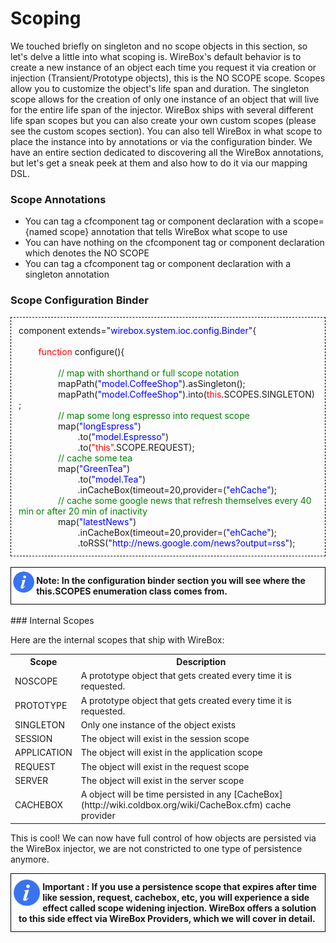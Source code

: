 # Scoping

We touched briefly on singleton and no scope objects in this section, so let's delve a little into what scoping is. WireBox's default behavior is to create a new instance of an object each time you request it via creation or injection (Transient/Prototype objects), this is the NO SCOPE scope. Scopes allow you to customize the object's life span and duration. The singleton scope allows for the creation of only one instance of an object that will live for the entire life span of the injector. WireBox ships with several different life span scopes but you can also create your own custom scopes (please see the custom scopes section). You can also tell WireBox in what scope to place the instance into by annotations or via the configuration binder. We have an entire section dedicated to discovering all the WireBox annotations, but let's get a sneak peek at them and also how to do it via our mapping DSL.

### Scope Annotations

* You can tag a cfcomponent tag or component declaration with a scope={named scope} annotation that tells WireBox what scope to use
* You can have nothing on the cfcomponent tag or component declaration which denotes the NO SCOPE
* You can tag a cfcomponent tag or component declaration with a singleton annotation


### Scope Configuration Binder

<div style="border: 1px dashed black">
<p style="margin:12px">component extends=<span style="color:blue">"wirebox.system.ioc.config.Binder"</span>{<br><br>&nbsp;&nbsp;&nbsp;&nbsp;&nbsp;&nbsp;&nbsp;&nbsp;<span style="color:red">function</span> configure(){<br><br>&nbsp;&nbsp;&nbsp;&nbsp;&nbsp;&nbsp;&nbsp;&nbsp;&nbsp;&nbsp;&nbsp;&nbsp;&nbsp;&nbsp;&nbsp;&nbsp;<span style="color:green">// map with shorthand or full scope notation</span><br>&nbsp;&nbsp;&nbsp;&nbsp;&nbsp;&nbsp;&nbsp;&nbsp;&nbsp;&nbsp;&nbsp;&nbsp;&nbsp;&nbsp;&nbsp;&nbsp;mapPath(<span style="color:blue">"model.CoffeeShop"</span>).asSingleton();<br>&nbsp;&nbsp;&nbsp;&nbsp;&nbsp;&nbsp;&nbsp;&nbsp;&nbsp;&nbsp;&nbsp;&nbsp;&nbsp;&nbsp;&nbsp;&nbsp;mapPath(<span style="color:blue">"model.CoffeeShop"</span>).into(<span style="color:red">this</span>.SCOPES.SINGLETON);<br>&nbsp;&nbsp;&nbsp;&nbsp;&nbsp;&nbsp;&nbsp;&nbsp;&nbsp;&nbsp;&nbsp;&nbsp;&nbsp;&nbsp;&nbsp;&nbsp;<span style="color:green">// map some long espresso into request scope</span><br>&nbsp;&nbsp;&nbsp;&nbsp;&nbsp;&nbsp;&nbsp;&nbsp;&nbsp;&nbsp;&nbsp;&nbsp;&nbsp;&nbsp;&nbsp;&nbsp;map(<span style="color:blue">"longEspress"</span>)<br>&nbsp;&nbsp;&nbsp;&nbsp;&nbsp;&nbsp;&nbsp;&nbsp;&nbsp;&nbsp;&nbsp;&nbsp;&nbsp;&nbsp;&nbsp;&nbsp;&nbsp;&nbsp;&nbsp;&nbsp;&nbsp;&nbsp;&nbsp;&nbsp;.to(<span style="color:blue">"model.Espresso"</span>)<br>&nbsp;&nbsp;&nbsp;&nbsp;&nbsp;&nbsp;&nbsp;&nbsp;&nbsp;&nbsp;&nbsp;&nbsp;&nbsp;&nbsp;&nbsp;&nbsp;&nbsp;&nbsp;&nbsp;&nbsp;&nbsp;&nbsp;&nbsp;&nbsp;.to(<span style="color:red">"this"</span>.SCOPE.REQUEST);<br>&nbsp;&nbsp;&nbsp;&nbsp;&nbsp;&nbsp;&nbsp;&nbsp;&nbsp;&nbsp;&nbsp;&nbsp;&nbsp;&nbsp;&nbsp;&nbsp;<span style="color:green">// cache some tea</span><br>&nbsp;&nbsp;&nbsp;&nbsp;&nbsp;&nbsp;&nbsp;&nbsp;&nbsp;&nbsp;&nbsp;&nbsp;&nbsp;&nbsp;&nbsp;&nbsp;map(<span style="color:blue">"GreenTea"</span>)<br>&nbsp;&nbsp;&nbsp;&nbsp;&nbsp;&nbsp;&nbsp;&nbsp;&nbsp;&nbsp;&nbsp;&nbsp;&nbsp;&nbsp;&nbsp;&nbsp;&nbsp;&nbsp;&nbsp;&nbsp;&nbsp;&nbsp;&nbsp;&nbsp;.to(<span style="color:blue">"model.Tea"</span>)<br>&nbsp;&nbsp;&nbsp;&nbsp;&nbsp;&nbsp;&nbsp;&nbsp;&nbsp;&nbsp;&nbsp;&nbsp;&nbsp;&nbsp;&nbsp;&nbsp;&nbsp;&nbsp;&nbsp;&nbsp;&nbsp;&nbsp;&nbsp;&nbsp;.inCacheBox(timeout=20,provider=(<span style="color:blue">"ehCache"</span>);<br>&nbsp;&nbsp;&nbsp;&nbsp;&nbsp;&nbsp;&nbsp;&nbsp;&nbsp;&nbsp;&nbsp;&nbsp;&nbsp;&nbsp;&nbsp;&nbsp;<span style="color:green">// cache some google news that refresh themselves every 40 min or after 20 min of inactivity</span><br>&nbsp;&nbsp;&nbsp;&nbsp;&nbsp;&nbsp;&nbsp;&nbsp;&nbsp;&nbsp;&nbsp;&nbsp;&nbsp;&nbsp;&nbsp;&nbsp;map(<span style="color:blue">"latestNews"</span>)<br>&nbsp;&nbsp;&nbsp;&nbsp;&nbsp;&nbsp;&nbsp;&nbsp;&nbsp;&nbsp;&nbsp;&nbsp;&nbsp;&nbsp;&nbsp;&nbsp;&nbsp;&nbsp;&nbsp;&nbsp;&nbsp;&nbsp;&nbsp;&nbsp;.inCacheBox(timeout=20,provider=(<span style="color:blue">"ehCache"</span>);<br>&nbsp;&nbsp;&nbsp;&nbsp;&nbsp;&nbsp;&nbsp;&nbsp;&nbsp;&nbsp;&nbsp;&nbsp;&nbsp;&nbsp;&nbsp;&nbsp;&nbsp;&nbsp;&nbsp;&nbsp;&nbsp;&nbsp;&nbsp;&nbsp;.toRSS(<span style="color:blue">"http://news.google.com/news?output=rss"</span>);</p>
</div>
<br>
<div style="border: 1px solid black">
<img src="../images/icon_info.png" width="8%" style="float:left;margin-top:3px"><p style="margin:12px"><b> Note: In the configuration binder section you will see where the this.SCOPES enumeration class comes from.</b></p>
<div style="clear:both"></div>
</div>
<br>
### Internal Scopes

Here are the internal scopes that ship with WireBox:
<table>
    <tr>
        <th>Scope</th>
        <th>Description</th>
    <tr>
    <tr>
        <td>NOSCOPE</td>
        <td>A prototype object that gets created every time it is requested.</td>
    </tr>
    <tr>
        <td>PROTOTYPE </td>
        <td>A prototype object that gets created every time it is requested.</td>
    </tr>
    <tr>
        <td>SINGLETON </td>
        <td>Only one instance of the object exists</td>
    </tr>
    <tr>
        <td>SESSION</td>
        <td>The object will exist in the session scope</td>
    </tr>
    <tr>
        <td>APPLICATION </td>
        <td>The object will exist in the application scope</td>
    </tr>
    <tr>
        <td>REQUEST </td>
        <td>The object will exist in the request scope</td>
    </tr>
    <tr>
        <td>SERVER </td>
        <td>The object will exist in the server scope</td>
    </tr>
    <tr>
        <td>CACHEBOX</td>
        <td>A object will be time persisted in any [CacheBox](http://wiki.coldbox.org/wiki/CacheBox.cfm) cache provider</td>
    </tr>
</table>

This is cool! We can now have full control of how objects are persisted via the WireBox injector, we are not constricted to one type of persistence anymore.
<br>
<div style="border: 1px solid black">
<img src="../images/icon_info.png" width="10%" style="float:left;margin-top:5px"><p style="margin:12px"><b> Important : If you use a persistence scope that expires after time like session, request, cachebox, etc, you will experience a side effect called scope widening injection. WireBox offers a solution to this side effect via WireBox Providers, which we will cover in detail. </b></p>
<div style="clear:both"></div>
</div>
<br>
